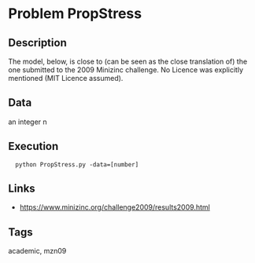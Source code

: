 # Problem PropStress
## Description
The model, below, is close to (can be seen as the close translation of) the one submitted to the 2009 Minizinc challenge.
No Licence was explicitly mentioned (MIT Licence assumed).

## Data
  an integer n

## Execution
```
  python PropStress.py -data=[number]
```

## Links
  - https://www.minizinc.org/challenge2009/results2009.html

## Tags
  academic, mzn09

